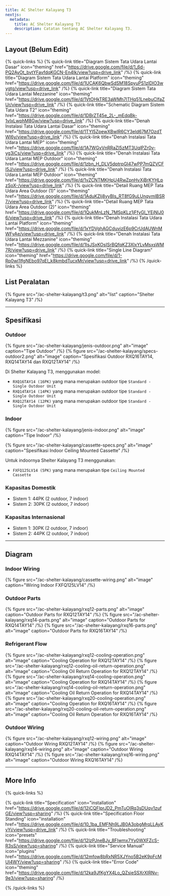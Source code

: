 ```yaml
---
title: AC Shelter Kalayang T3
nextjs:
  metadata:
    title: AC Shelter Kalayang T3
    description: Catatan tentang AC Shelter Kalayang T3.
---
```


## Layout (Belum Edit)

{% quick-links %}
{% quick-link title="Diagram Sistem Tata Udara Lantai Dasar" icon="theming" href="https://drive.google.com/file/d/1_6d-PQ2AyOt_bvtYFavfdqKGCN-En4Ik/view?usp=drive_link"  /%}
{% quick-link title="Diagram Sistem Tata Udara Lantai Platform" icon="theming" href="https://drive.google.com/file/d/1UCAK6QbwSdSM18SpyuPS1zlDlO3wygtg/view?usp=drive_link"  /%}
{% quick-link title="Diagram Sistem Tata Udara Lantai Mezzanine" icon="theming" href="https://drive.google.com/file/d/1VtOHkTRE3aWMh7lTHq51LnebuClfaZUr/view?usp=drive_link"  /%}
{% quick-link title="Schematic Diagram Sistem Tata Udara T2" icon="theming" href="https://drive.google.com/file/d/1DBrZT45e_2L-_mEdqBk-1vIxLwphM8Gw/view?usp=drive_link"  /%}
{% quick-link title="Denah Instalasi Tata Udara Lantai Dasar" icon="theming" href="https://drive.google.com/file/d/1TYI5ZpewXBwlR6CY3eld67M7OzdTWl6y/view?usp=drive_link"  /%}
{% quick-link title="Denah Instalasi Tata Udara Lantai MEP" icon="theming" href="https://drive.google.com/file/d/1A7WGvVnRRaZI5zMT3UqlPZr0v-yg3iCs/view?usp=drive_link"  /%}
{% quick-link title="Denah Instalasi Tata Udara Lantai MEP Outdoor" icon="theming" href="https://drive.google.com/file/d/1zbn_H_DLV5dptrpGI47wPP7mQZVCFl5J/view?usp=drive_link"  /%}
{% quick-link title="Denah Instalasi Tata Udara Lantai MEP Outdoor" icon="theming" href="https://drive.google.com/file/d/1vZCNTMKHpU4RwZpnHvXjBrKYHLpzSoX-/view?usp=drive_link"  /%}
{% quick-link title="Detail Ruang MEP Tata Udara Area Outdoor (1)" icon="theming" href="https://drive.google.com/file/d/1AduKZIj8vyBIs_RT8fG9uLUnqymIBSR7/view?usp=drive_link"  /%}
{% quick-link title="Detail Ruang MEP Tata Udara Area Outdoor (2)" icon="theming" href="https://drive.google.com/file/d/1QukMnLzN_7MSpKLz1jFfyGI_YEjNlJ06/view?usp=drive_link"  /%}
{% quick-link title="Denah Instalasi Tata Udara Lantai Platform" icon="theming" href="https://drive.google.com/file/d/1xYDVghAGCduvizE6p9CrUdAUWnMWFyAe/view?usp=drive_link"  /%}
{% quick-link title="Denah Instalasi Tata Udara Lantai Mezzanine" icon="theming" href="https://drive.google.com/file/d/1IsJSxKOsISrBQfqKZ3XlxYLvMsxsWM7R/view?usp=drive_link"  /%}
{% quick-link title="Single Line Diagram" icon="theming" href="https://drive.google.com/file/d/1-Rp0wi1lfgNEbo97qEI_k8kmbdTucxMr/view?usp=drive_link"  /%}
{% /quick-links %}

## List Peralatan

{% figure src="/ac-shelter-kalayang/t3.png" alt="list" caption="Shelter Kalayang T3" /%}

---

## Spesifikasi

### Outdoor

{% figure src="/ac-shelter-kalayang/jenis-outdoor.png" alt="image" caption="Tipe Outdoor" /%}
{% figure src="/ac-shelter-kalayang/specs-outdoor2.png" alt="image" caption="Spesifikasi Outdoor RXQ16TAY14, RXQ14TAY14 dan RXQ12TAY14" /%}

Di Shelter Kalayang T3, menggunakan model:

- `RXQ16TAY14 (16PK)` yang mana merupakan outdoor tipe `Standard - Single Outdoor Unit`
- `RXQ14TAY14 (14PK)` yang mana merupakan outdoor tipe `Standard - Single Outdoor Unit`
- `RXQ12TAY14 (12PK)` yang mana merupakan outdoor tipe `Standard - Single Outdoor Unit`

### Indoor

{% figure src="/ac-shelter-kalayang/jenis-indoor.png" alt="image" caption="Tipe Indoor" /%}

{% figure src="/ac-shelter-kalayang/cassette-specs.png" alt="image" caption="Spesifikasi Indoor Ceiling Mounted Cassette" /%}

Untuk indoornya Shelter Kalayang T3 menggunakan:

- `FXFQ125LV14 (5PK)` yang mana merupakan tipe `Ceiling Mounted Cassette`

### Kapasitas Domestik

- Sistem 1: 44PK (2 outdoor, 7 indoor)
- Sistem 2: 30PK (2 outdoor, 7 indoor)

### Kapasitas Internasional

- Sistem 1: 30PK (2 outdoor, 7 indoor)
- Sistem 2: 44PK (2 outdoor, 7 indoor)

---

## Diagram

### Indoor Wiring

{% figure src="/ac-shelter-kalayang/cassette-wiring.png" alt="image" caption="Wiring Indoor FXFQ125LV14" /%}

### Outdoor Parts

{% figure src="/ac-shelter-kalayang/rxq12-parts.png" alt="image" caption="Outdoor Parts for RXQ12TAY14" /%}
{% figure src="/ac-shelter-kalayang/rxq14-parts.png" alt="image" caption="Outdoor Parts for RXQ14TAY14" /%}
{% figure src="/ac-shelter-kalayang/rxq16-parts.png" alt="image" caption="Outdoor Parts for RXQ16TAY14" /%}

### Refrigerant Flow

{% figure src="/ac-shelter-kalayang/rxq12-cooling-operation.png" alt="image" caption="Cooling Operation for RXQ12TAY14" /%}
{% figure src="/ac-shelter-kalayang/rxq12-cooling-oil-return-operation.png" alt="image" caption="Cooling Oil Return Operation for RXQ12TAY14" /%}
{% figure src="/ac-shelter-kalayang/rxq14-cooling-operation.png" alt="image" caption="Cooling Operation for RXQ14TAY14" /%}
{% figure src="/ac-shelter-kalayang/rxq14-cooling-oil-return-operation.png" alt="image" caption="Cooling Oil Return Operation for RXQ14TAY14" /%}
{% figure src="/ac-shelter-kalayang/rxq20-cooling-operation.png" alt="image" caption="Cooling Operation for RXQ16TAY14" /%}
{% figure src="/ac-shelter-kalayang/rxq20-cooling-oil-return-operation.png" alt="image" caption="Cooling Oil Return Operation for RXQ16TAY14" /%}

### Outdoor Wiring

{% figure src="/ac-shelter-kalayang/rxq12-wiring.png" alt="image" caption="Outdoor Wiring RXQ12TAY14" /%}
{% figure src="/ac-shelter-kalayang/rxq14-wiring.png" alt="image" caption="Outdoor Wiring RXQ14TAY14" /%}
{% figure src="/ac-shelter-kalayang/rxq16-wiring.png" alt="image" caption="Outdoor Wiring RXQ16TAY14" /%}

---

## More Info

{% quick-links %}

{% quick-link title="Specification" icon="installation" href="https://drive.google.com/file/d/12iCQFlprJD2_PmTuOIRq3sDUqv1zufGE/view?usp=sharing"  /%}
{% quick-link title="Specification Floor Standing" icon="installation" href="https://drive.google.com/file/d/10_1ba_EMFNh9LJB0A3obgMrqLLAyKvYj/view?usp=drive_link"  /%}
{% quick-link title="Troubleshooting" icon="presets" href="https://drive.google.com/file/d/12lzPJneBJy_8FIwmx7Yy0WXFZcS-R3sS/view?usp=sharing"  /%}
{% quick-link title="Service Manual" icon="plugins" href="https://drive.google.com/file/d/12mfow8bRxNR5XJYno5B2eK9pFcMUI4WY/view?usp=sharing"  /%}
{% quick-link title="Error Code" icon="theming" href="https://drive.google.com/file/d/12ka9JfKgYX4Lo_QZsieSSXrXIRNv-9e3/view?usp=sharing"  /%}

{% /quick-links %}
